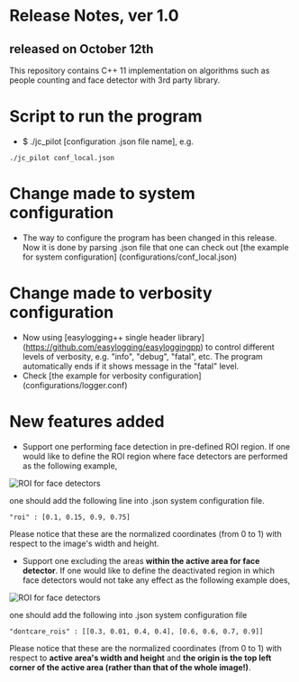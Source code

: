 # Release Notes, ver 1.0
## released on October 12th 

This repository contains C++ 11 implementation on algorithms such as people counting
and face detector with 3rd party library. 

# Script to run the program
* $ ./jc_pilot [configuration .json file name], e.g.
``` 
./jc_pilot conf_local.json 
```

# Change made to system configuration
* The way to configure the program has been changed in this release. Now it is done 
by parsing .json file that one can check out [the example for system configuration] (configurations/conf_local.json)

# Change made to verbosity configuration
* Now using [easylogging++ single header library] (https://github.com/easylogging/easyloggingpp) to control different levels of verbosity, 
e.g. "info", "debug", "fatal", etc. The program automatically ends if it shows message
in the "fatal" level.
* Check [the example for verbosity configuration] (configurations/logger.conf)

# New features added
* Support one performing face detection in pre-defined ROI region.
If one would like to define the ROI region where face detectors are performed as the
following example, 

![ROI for face detectors](doc_images/fd_roi.png)

one should add the following line into .json system configuration file.

``` 
"roi" : [0.1, 0.15, 0.9, 0.75] 
``` 
Please notice that these are the normalized coordinates (from 0 to 1) with respect 
to the image's width and height.

* Support one excluding the areas **within the active area for face detector**. 
If one would like to define the deactivated region in which face detectors would not
take any effect as the following example does, 

![ROI for face detectors](doc_images/fd_dcroi.png)

one should add the following into .json system configuration file 
```
"dontcare_rois" : [[0.3, 0.01, 0.4, 0.4], [0.6, 0.6, 0.7, 0.9]]
```
Please notice that these are the normalized coordinates (from 0 to 1) with respect
to **active area's width and height** and **the origin is the top left corner of 
the active area (rather than that of the whole image!)**.
